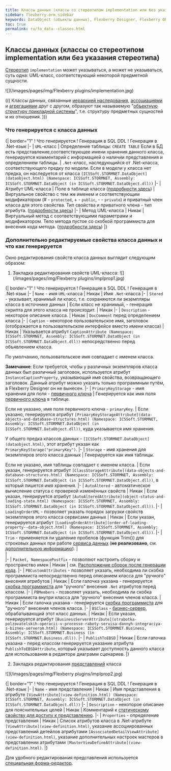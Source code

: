 ```yaml
---
title: Классы данных (классы со стереотипом implementation или без указания стереотипа) и их свойства 
sidebar: flexberry-orm_sidebar
keywords: DataObject (объекты данных), Flexberry Designer, Flexberry ORM, Public
toc: true
permalink: ru/fo_data--classes.html
---
```


## Классы данных (классы со стереотипом implementation или без указания стереотипа)
[Стереотип](fd_key-concepts.html) `implementation` может указываться, а может не указываться, суть одна: UML-класс, соответствующий некоторой предметной сущности.

![](/images/pages/img/Flexberry plugins/implementation.jpg)

(((
<msg type=important>Классы данных, связанные [иерархией наследования](inheritance.html), [ассоциациями](master--association.html) и [агрегациями](detail-associations-and-their-properties.html) друг с другом, образуют так называемую "[объектную структуру прикладной системы](fd_key-concepts.html)", т.е. структуру предметных сущностей и их отношения.</msg>
)))

### Что генерируется с класса данных

{| border="1"
! Что генерируется
! Генерация в SQL DDL
! Генерация в .Net-язык
|-
| `UML`-класс
| Определение таблицы: `CREATE TABLE`
Если в БД есть представление,соответствующее имени хранения данного класса, генерируется комментарий с информацией о наличии представления и определением таблицы.
| `.Net`-класс, наследующийся от .Net-класса, соответствующего предку по модели. Если в модели у класса нет предка, он наследуется от класса `[ICSSoft.STORMNET.DataObject](dataobject.html) (Namespace: ICSSoft.STORMNET, Assembly: ICSSoft.STORMNET.DataObject (in ICSSoft.STORMNET.DataObject.dll))`
|-
| Атрибут UML-класса
| Поле в таблице класса ([подробности здесь](attributes-class-data.html))
| Виртуальное свойство с тем же именем и соответствующим модификатором (# - `protected`, + - `public`, - - `private`) и приватный член класса для этого свойства.
Тип свойства и приватного члена - тип атрибута.
 ([подробности здесь](attributes-class-data.html))
|-
| Метод UML-класса
| Никак
| Виртуальный метод с соответствующими параметрами и модификатором. Тело метода пустое со скобкой программиста для внесения кода метода. ([подробности здесь](class-methods-and-method-parameters.html))
|}


### Дополнительно редактируемые свойства класса данных и что как генерируется
Окно редактирования свойств класса данных выглядит следующим образом:

1. Закладка редактирования свойств UML-класса:
![](/images/pages/img/Flexberry plugins/implprop1.jpg)

{| border="1"
! Что генерируется
! Генерация в SQL DDL
! Генерация в .Net-язык
|-
| `Name` - имя `UML`-класса
| Никак
| Имя `.Net`-класса
|-
| `Stored` - указывает, хранимый ли класс, т.е. сохраняются ли экземпляры класса в источнике данных
| Если класс не хранимый, - генерация скрипта для этого класса не происходит.
| Никак
|-
| `Description` - некоторое описание класса.
| Никак
| `DocComment` перед определением класса
|-
| `Caption` - некоторое пользовательское имя, заголовок (отображается в пользовательском интерфейсе вместо имени класса)
| Никак
| Указывается атрибут `CaptionAttribute (Namespace: ICSSoft.STORMNET, Assembly: ICSSoft.STORMNET.DataObject (in ICSSoft.STORMNET.DataObject.dll))` непосредственно перед объявлением класса.

 По умолчанию, пользовательское имя совпадает с именем класса.

__Замечание__: Если требуется, чтобы у различных экземпляров класса данных был различный заголовок, используется атрибут `InstanceCaptionProperty`, указывающий имя свойства, возвращающего заголовок. Данный атрибут можно указать только программным путём, в Flexberry Designer он не вынесен.
|-
| `PrimaryKeyStorage` - имя хранения для поля - [первичного ключа](primary-keys-objects.html)
| Генерируется как имя поля [первичного ключа](primary-keys-objects.html) в таблице.

Если не указано, имя поля первичного ключа - `primaryKey`.
| Если указано, генерируется атрибут `[PrimaryKeyStorageAttribute](data-objects-and-database-structures.html) (Namespace: ICSSoft.STORMNET, Assembly: ICSSoft.STORMNET.DataObject (in ICSSoft.STORMNET.DataObject.dll))`, куда указывается имя хранения.

У общего предка классов данных - `[ICSSoft.STORMNET.DataObject](dataobject.html)`, этот атрибут указан как `PrimaryKeyStorage("primaryKey")`.
|-
| `Storage` - имя хранения для экземпляров этого класса данных
| Генерируется как имя таблицы.

Если не указано, имя таблицы совпадает с именем класса.
| Если указан, генерируется атрибут `[ClassStorageAttribute](data-objects-and-database-structures.html) (Namespace: ICSSoft.STORMNET, Assembly: ICSSoft.STORMNET.DataObject (in ICSSoft.STORMNET.DataObject.dll))`, в который пишется имя хранения.
|-
| `AutoAltered` - автоматическое вычисление статуса с проверкой изменённых свойств 
| Никак
| Если указан, генерируется атрибут `[AutoAlteredAttribute](object-status-and-loading-state.html) (Namespace: ICSSoft.STORMNET, Assembly: ICSSoft.STORMNET.DataObject (in ICSSoft.STORMNET.DataObject.dll))`.
|-
| `LoadingOrderXML` - позволяет указать порядок загрузки свойств экземпляров этого класса сервисами данных
| Никак
| Если указан, генерируется атрибут `[LoadingOrderAttribute](order-of-loading-property--data-object.html) (Namespace: ICSSoft.STORMNET, Assembly: ICSSoft.STORMNET.DataObject (in ICSSoft.STORMNET.DataObject.dll))`.
|-
| `Trim` - применяется ли удаление пробелов (функция Trim()) для строковых данных при работе [сервиса данных](data-service.html)
(**не реализовано**, см. [дополнительную информацию](trimmed-string-storage.html)).
|    
|   
|-
| `Packet, NamespacePostfix` - позволяют настроить сборку и пространство имен
| Никак
| см. [Расположение сборок после генерации кода](location-assembly-after-code-generation.html).
|-
| `PBCustomAttributes` - позволяет указать, необходима ли скобка программиста непосредственно перед описанием класса для "ручного" внесения атрибутов 
| Никак
| Если галочка указана - генерируется [скобка программиста](programmer-brackets.html) для "ручного" внесения `.Net` атрибутов перед классом.
|-
| `PBMembers` - позволяет указать, необходима ли скобка программиста внутри класса для "ручного" внесения членов класса.
| Никак
| Если галочка указана - генерируется [скобка программиста](programmer-brackets.html) для "ручного" внесения членов класса.
|-
| `BSClass` - [бизнес-сервер](business-servers.html), обрабатывающий этот класс данных.
| Никак
| Если указан, генерируется атрибут `[BusinessServerAttribute](otrabotka-polzovatelskih-operacii-v-processe-raboty-servisa-dannyh-integraciya-s-biznes-serverom.html) (Namespace: ICSSoft.STORMNET.Business, Assembly: ICSSoft.STORMNET.Business (in ICSSoft.STORMNET.Business.dll))`.
|-
| `PublishToEBSD`
| Никак
| Если галочка указана - перед классом генерируется указание атрибута `PublishToEBSDAttribute`, который указывает доступность данного класса для использования в редакторе диаграмм сценариев.
|}

2. Закладка редактирования [представлений](view-definition.html) класса


![](/images/pages/img/Flexberry plugins/implprop2.jpg)

{| border="1"
! Что генерируется
! Генерация в SQL DDL
! Генерация в .Net-язык
|-
| `Name` - имя представления
| Никак
| Имя представления в атрибуте `[ViewAttribute](view-definition.html) (Namespace: ICSSoft.STORMNET, Assembly: ICSSoft.STORMNET.DataObject (in ICSSoft.STORMNET.DataObject.dll))`
|-
| `Description` - некоторое описание для пояснительных целей
| Никак
| Комментарий к [статическому свойству для доступу к представлению](static--view--accessors.html).
|-
| `Properties` - определение представления
| Никак
| Список атрибутов класса в .Net-атрибуте `[ViewAttribute](view-definition.html)`, указание ассоциированных представлений детейлов атрибутами `[AssociatedDetailViewAttribute](view-definition.html)`, указание дополнительных настроек мастеров в представлении атрибутами `[MasterViewDefineAttribute](view-definition.html)`.
|}

Для удобного редактирования представления используется [специальная форма-редактор](view-edit-form.html).
